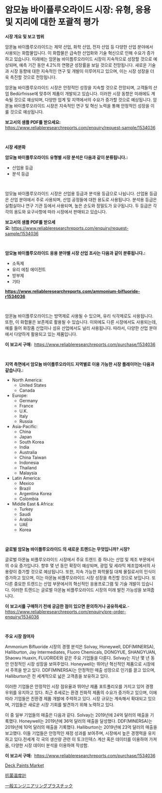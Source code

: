 <p><h1>암모늄 바이플루오라이드 시장: 유형, 응용 및 지리에 대한 포괄적 평가</h1></p><p><strong>시장 개요 및 보고 범위</strong></p>
<p><p>암몬늄 바이플루오라이드는 제약 산업, 화학 산업, 전자 산업 등 다양한 산업 분야에서 사용되는 화합물입니다. 이 화합물은 급속한 산업화와 기술 혁신으로 인해 수요가 증가하고 있습니다. 미래에는 암몬늄 바이플루오라이드 시장이 지속적으로 성장할 것으로 예상되며, 예측 기간 동안 4.2%의 연평균 성장률을 보일 것으로 전망됩니다. 새로운 기술과 시장 동향에 대한 지속적인 연구 및 개발이 이루어지고 있으며, 이는 시장 성장을 더욱 촉진할 것으로 전망됩니다.</p><p>암몬늄 바이플루오라이드 시장은 안정적인 성장을 지속할 것으로 전망되며, 고객들의 산업 Bedürfnisse에 맞추어 제품이 개발되고 있습니다. 이러한 시장 동향은 미래에도 계속될 것으로 예상되며, 다양한 업계 및 지역에서의 수요가 증가할 것으로 예상됩니다. 암몬늄 바이플루오라이드 시장은 지속적인 연구 및 혁신 노력을 통해 안정적인 성장을 이룰 것으로 예상됩니다.</p></p>
<p><strong>보고서의 샘플 PDF를 받으세요:</strong> <a href="https://www.reliableresearchreports.com/enquiry/request-sample/1534036">https://www.reliableresearchreports.com/enquiry/request-sample/1534036</a></p>
<p>&nbsp;</p>
<p><strong>시장 세분화</strong></p>
<p><strong>암모늄 바이플루오라이드 유형별 시장 분석은 다음과 같이 분류됩니다.:</strong></p>
<p><ul><li>산업용 등급</li><li>분석 등급</li></ul></p>
<p>&nbsp;</p>
<p><p>암모늄 바이플루오라이드 시장은 산업용 등급과 분석용 등급으로 나뉩니다. 산업용 등급은 산업 분야에서 주로 사용되며, 산업 공정들에 대한 용도로 사용됩니다. 분석용 등급은 실험실이나 연구 기관 등에서 사용되며, 높은 순도와 정밀도가 요구됩니다. 두 등급은 각각의 용도와 요구사항에 따라 시장에서 판매되고 있습니다.</p></p>
<p><strong>보고서의 샘플 PDF를 받으세요:</strong>&nbsp;<a href="https://www.reliableresearchreports.com/enquiry/request-sample/1534036">https://www.reliableresearchreports.com/enquiry/request-sample/1534036</a></p>
<p>&nbsp;</p>
<p><strong> 암모늄 바이플루오라이드 응용 분야별 시장 산업 조사는 다음과 같이 분류됩니다.:</strong></p>
<p><ul><li>소독제</li><li>유리 에칭 에이전트</li><li>방부제</li><li>기타</li></ul></p>
<p><strong><a href="https://www.reliableresearchreports.com/ammonium-bifluoride-r1534036">https://www.reliableresearchreports.com/ammonium-bifluoride-r1534036</a></strong></p>
<p>&nbsp;</p>
<p><p>암몬늄 바이플루오라이드는 방역제로 사용될 수 있으며, 유리 식각제로도 사용됩니다. 또한, 이 화합물은 보존제로 활용될 수 있습니다. 이외에도 다른 시장에서도 사용되는데, 예를 들어 화장품 산업이나 섬유 산업에서도 널리 사용됩니다. 따라서, 다양한 산업 분야에서 다양하게 활용되고 있는 제품입니다.</p></p>
<p><strong>이 보고서 구매:</strong>&nbsp; <a href="https://www.reliableresearchreports.com/purchase/1534036">https://www.reliableresearchreports.com/purchase/1534036</a></p>
<p>&nbsp;</p>
<p><strong>지역 측면에서 암모늄 바이플루오라이드 지역별로 이용 가능한 시장 플레이어는 다음과 같습니다.:</strong></p>
<p><ul>
    <li>
        North America:
        <ul>
            <li>United States</li>
            <li>Canada</li>
        </ul>
    </li>
    <li>
        Europe:
        <ul>
            <li>Germany</li>
            <li>France</li>
            <li>U.K.</li>
            <li>Italy</li>
            <li>Russia</li>
        </ul>
    </li>
    <li>
        Asia-Pacific:
        <ul>
            <li>China</li>
            <li>Japan</li>
            <li>South Korea</li>
            <li>India</li>
            <li>Australia</li>
            <li>China Taiwan</li>
            <li>Indonesia</li>
            <li>Thailand</li>
            <li>Malaysia</li>
        </ul>
    </li>
    <li>
        Latin America:
        <ul>
            <li>Mexico</li>
            <li>Brazil</li>
            <li>Argentina Korea</li>
            <li>Colombia</li>
        </ul>
    </li>
    <li>
        Middle East & Africa:
        <ul>
            <li>Turkey</li>
            <li>Saudi</li>
            <li>Arabia</li>
            <li>UAE</li>
            <li>Korea</li>
        </ul>
    </li>
    </ul></p>
<p>&nbsp;</p>
<p><strong>글로벌 암모늄 바이플루오라이드 의 새로운 트렌드는 무엇입니까? 시장?</strong></p>
<p><p>글로벌 아몬늄 비플루오라이드 시장에서 주요 트렌드 중 하나는 산업 및 제조 부문에서의 수요 증가입니다. 향후 몇 년 동안 확장이 예상되며, 광업 및 세라믹 제조업에서의 사용량이 증가할 것으로 예상됩니다. 또한, 지속 가능한 화학물질 대체 물질로서의 인식이 증가하고 있으며, 이는 아몬늄 비플루오라이드 시장 성장을 촉진할 것으로 보입니다. 또 다른 중요한 트렌드는 산업 부문에서의 혁신적인 응용프로그램 및 기술 개발이 있습니다. 이러한 트렌드는 글로벌 아몬늄 비플루오라이드 시장의 미래 발전 가능성을 보여줍니다.</p></p>
<p><strong>이 보고서를 구매하기 전에 궁금한 점이 있으면 문의하거나 공유하세요.</strong>- <a href="https://www.reliableresearchreports.com/enquiry/pre-order-enquiry/1534036">https://www.reliableresearchreports.com/enquiry/pre-order-enquiry/1534036</a></p>
<p>&nbsp;</p>
<p><strong>주요 시장 참여자</strong></p>
<p><p>Ammonium Bifluoride 시장의 경쟁 분석은 Solvay, Honeywell, DDF(MINERSA), Halliburton, Jay Intermediates, Fluoro Chemicals, DONGYUE, SHANGYUAN, Shaowu Huaxin, FLUORIDE와 같은 주요 기업들을 다룬다. Solvay는 지난 몇 년 동안 안정적인 시장 성장을 보여주었다. Honeywell는 뛰어난 혁신적인 제품으로 시장에서 주목을 받고 있다. DDF(MINERSA)는 안정적인 매출 성장으로 인기를 끌고 있으며, Halliburton은 전 세계적으로 넓은 고객층을 보유하고 있다.</p><p>이러한 기업들은 안정적인 시장 점유율과 뛰어난 제품 포트폴리오를 가지고 있어 경쟁 우위를 유지하고 있다. 최근 추세로는 환경 친화적 제품의 수요가 증가하고 있으며, 이에 따라 기업들은 친환경 제품 개발에 주력하고 있다. 시장 규모는 계속해서 확대되고 있으며, 기업들은 새로운 시장 기회를 발견하기 위해 노력하고 있다.</p><p>이 중 일부 기업들의 매출은 다음과 같다. Solvay는 2019년에 24억 달러의 매출을 기록했다. Honeywell는 2019년에 36억 달러의 매출을 달성했다. DDF(MINERSA)는 2019년에 10억 달러의 매출을 기록했다. Halliburton는 2019년에 23억 달러의 매출을 보고했다. 이들 기업들은 안정적인 재정 성과를 보여주며, 시장에서 높은 경쟁력을 유지하고 있다.전세계 각 국의 생산량 관련 이 토크인덱스 계산 혹은 데이터를 이용하여 가져옴, 다양한 시장 데이터 분석을 이용하여 작성함.</p></p>
<p><strong>이 보고서 구매:</strong>&nbsp;&nbsp;<a href="https://www.reliableresearchreports.com/purchase/1534036">https://www.reliableresearchreports.com/purchase/1534036</a></p>
<p><p><a href="https://metal-farmhouse-e95.notion.site/Deck-Paints-Market-Research-Report-Provides-thorough-Industry-Overview-which-offers-an-In-Depth-Ana-b6fc653be35746a58a865fcc07942c48">Deck Paints Market</a></p><p><a href="https://github.com/RodHoppe07/Market-Research-Report-List-1/blob/main/983752619233.md">抗菌温度計</a></p><p><a href="https://github.com/laurenreichert/Market-Research-Report-List-1/blob/main/480023219232.md">一般エンジニアリングプラスチック</a></p></p>